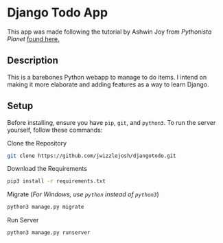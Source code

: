 # Django Todo App
This app was made following the tutorial by Ashwin Joy from *Pythonista Planet* [found here.](https://pythonistaplanet.com/to-do-list-app-using-django/?expand_article=1)

## Description

This is a barebones Python webapp to manage to do items. I intend on making it more elaborate and adding features as a way to learn Django.
## Setup
Before installing, ensure you have `pip`, `git`, and `python3`. To run the server yourself, follow these commands:

Clone the Repository
```bash
git clone https://github.com/jwizzlejosh/djangotodo.git
```
Download the Requirements
```bash
pip3 install -r requirements.txt
```

Migrate (*For Windows, use `python` instead of `python3`*)
```bash
python3 manage.py migrate
```

Run Server
```bash
python3 manage.py runserver
```
